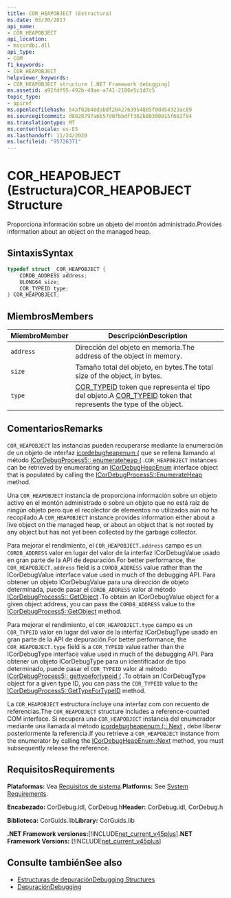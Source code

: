 ```yaml
---
title: COR_HEAPOBJECT (Estructura)
ms.date: 03/30/2017
api_name:
- COR_HEAPOBJECT
api_location:
- mscordbi.dll
api_type:
- COM
f1_keywords:
- COR_HEAPOBJECT
helpviewer_keywords:
- COR_HEAPOBJECT structure [.NET Framework debugging]
ms.assetid: a92fdf95-492b-49ae-a741-2186e5c1d7c5
topic_type:
- apiref
ms.openlocfilehash: 54af02b48dabdf2042763954805f0d454323ac89
ms.sourcegitcommit: d8020797a6657d0fbbdff362b80300815f682f94
ms.translationtype: MT
ms.contentlocale: es-ES
ms.lasthandoff: 11/24/2020
ms.locfileid: "95726371"
---
```

# <a name="cor_heapobject-structure"></a><span data-ttu-id="3b9ae-102">COR_HEAPOBJECT (Estructura)</span><span class="sxs-lookup"><span data-stu-id="3b9ae-102">COR_HEAPOBJECT Structure</span></span>

<span data-ttu-id="3b9ae-103">Proporciona información sobre un objeto del montón administrado.</span><span class="sxs-lookup"><span data-stu-id="3b9ae-103">Provides information about an object on the managed heap.</span></span>  
  
## <a name="syntax"></a><span data-ttu-id="3b9ae-104">Sintaxis</span><span class="sxs-lookup"><span data-stu-id="3b9ae-104">Syntax</span></span>  
  
```cpp  
typedef struct _COR_HEAPOBJECT {  
    CORDB_ADDRESS address;
    ULONG64 size;
    COR_TYPEID type;
} COR_HEAPOBJECT;  
```  
  
## <a name="members"></a><span data-ttu-id="3b9ae-105">Miembros</span><span class="sxs-lookup"><span data-stu-id="3b9ae-105">Members</span></span>  
  
|<span data-ttu-id="3b9ae-106">Miembro</span><span class="sxs-lookup"><span data-stu-id="3b9ae-106">Member</span></span>|<span data-ttu-id="3b9ae-107">Descripción</span><span class="sxs-lookup"><span data-stu-id="3b9ae-107">Description</span></span>|  
|------------|-----------------|  
|`address`|<span data-ttu-id="3b9ae-108">Dirección del objeto en memoria.</span><span class="sxs-lookup"><span data-stu-id="3b9ae-108">The address of the object in memory.</span></span>|  
|`size`|<span data-ttu-id="3b9ae-109">Tamaño total del objeto, en bytes.</span><span class="sxs-lookup"><span data-stu-id="3b9ae-109">The total size of the object, in bytes.</span></span>|  
|`type`|<span data-ttu-id="3b9ae-110">[COR_TYPEID](cor-typeid-structure.md) token que representa el tipo del objeto.</span><span class="sxs-lookup"><span data-stu-id="3b9ae-110">A [COR_TYPEID](cor-typeid-structure.md) token that represents the type of the object.</span></span>|  
  
## <a name="remarks"></a><span data-ttu-id="3b9ae-111">Comentarios</span><span class="sxs-lookup"><span data-stu-id="3b9ae-111">Remarks</span></span>  

 <span data-ttu-id="3b9ae-112">`COR_HEAPOBJECT` las instancias pueden recuperarse mediante la enumeración de un objeto de interfaz [icordebugheapenum (](icordebugheapenum-interface.md) que se rellena llamando al método [ICorDebugProcess5:: enumerateheap (](icordebugprocess5-enumerateheap-method.md) .</span><span class="sxs-lookup"><span data-stu-id="3b9ae-112">`COR_HEAPOBJECT` instances can be retrieved by enumerating an [ICorDebugHeapEnum](icordebugheapenum-interface.md) interface object that is populated by calling the [ICorDebugProcess5::EnumerateHeap](icordebugprocess5-enumerateheap-method.md) method.</span></span>  
  
 <span data-ttu-id="3b9ae-113">Una `COR_HEAPOBJECT` instancia de proporciona información sobre un objeto activo en el montón administrado o sobre un objeto que no está raíz de ningún objeto pero que el recolector de elementos no utilizados aún no ha recopilado.</span><span class="sxs-lookup"><span data-stu-id="3b9ae-113">A `COR_HEAPOBJECT` instance provides information either about a live object on the managed heap, or about an object that is not rooted by any object but has not yet been collected by the garbage collector.</span></span>  
  
 <span data-ttu-id="3b9ae-114">Para mejorar el rendimiento, el `COR_HEAPOBJECT.address` campo es un `CORDB_ADDRESS` valor en lugar del valor de la interfaz ICorDebugValue usado en gran parte de la API de depuración.</span><span class="sxs-lookup"><span data-stu-id="3b9ae-114">For better performance, the `COR_HEAPOBJECT.address` field is a `CORDB_ADDRESS` value rather than the ICorDebugValue interface value used in much of the debugging API.</span></span> <span data-ttu-id="3b9ae-115">Para obtener un objeto ICorDebugValue para una dirección de objeto determinada, puede pasar el `CORDB_ADDRESS` valor al método [ICorDebugProcess5:: GetObject](icordebugprocess5-getobject-method.md) .</span><span class="sxs-lookup"><span data-stu-id="3b9ae-115">To obtain an ICorDebugValue object for a given object address, you can pass the `CORDB_ADDRESS` value to the [ICorDebugProcess5::GetObject](icordebugprocess5-getobject-method.md) method.</span></span>  
  
 <span data-ttu-id="3b9ae-116">Para mejorar el rendimiento, el `COR_HEAPOBJECT.type` campo es un `COR_TYPEID` valor en lugar del valor de la interfaz ICorDebugType usado en gran parte de la API de depuración.</span><span class="sxs-lookup"><span data-stu-id="3b9ae-116">For better performance, the `COR_HEAPOBJECT.type` field is a `COR_TYPEID` value rather than the ICorDebugType interface value used in much of the debugging API.</span></span> <span data-ttu-id="3b9ae-117">Para obtener un objeto ICorDebugType para un identificador de tipo determinado, puede pasar el `COR_TYPEID` valor al método [ICorDebugProcess5:: gettypefortypeid (](icordebugprocess5-gettypefortypeid-method.md) .</span><span class="sxs-lookup"><span data-stu-id="3b9ae-117">To obtain an ICorDebugType object for a given type ID, you can pass the `COR_TYPEID` value to the [ICorDebugProcess5::GetTypeForTypeID](icordebugprocess5-gettypefortypeid-method.md) method.</span></span>  
  
 <span data-ttu-id="3b9ae-118">La `COR_HEAPOBJECT` estructura incluye una interfaz com con recuento de referencias.</span><span class="sxs-lookup"><span data-stu-id="3b9ae-118">The `COR_HEAPOBJECT` structure includes a reference-counted COM interface.</span></span> <span data-ttu-id="3b9ae-119">Si recupera una `COR_HEAPOBJECT` instancia del enumerador mediante una llamada al método [icordebugheapenum (:: Next](icordebugheapenum-next-method.md) , debe liberar posteriormente la referencia.</span><span class="sxs-lookup"><span data-stu-id="3b9ae-119">If you retrieve a `COR_HEAPOBJECT` instance from the enumerator by calling the [ICorDebugHeapEnum::Next](icordebugheapenum-next-method.md) method, you must subsequently release the reference.</span></span>  
  
## <a name="requirements"></a><span data-ttu-id="3b9ae-120">Requisitos</span><span class="sxs-lookup"><span data-stu-id="3b9ae-120">Requirements</span></span>  

 <span data-ttu-id="3b9ae-121">**Plataformas:** Vea [Requisitos de sistema](../../get-started/system-requirements.md).</span><span class="sxs-lookup"><span data-stu-id="3b9ae-121">**Platforms:** See [System Requirements](../../get-started/system-requirements.md).</span></span>  
  
 <span data-ttu-id="3b9ae-122">**Encabezado:** CorDebug.idl, CorDebug.h</span><span class="sxs-lookup"><span data-stu-id="3b9ae-122">**Header:** CorDebug.idl, CorDebug.h</span></span>  
  
 <span data-ttu-id="3b9ae-123">**Biblioteca:** CorGuids.lib</span><span class="sxs-lookup"><span data-stu-id="3b9ae-123">**Library:** CorGuids.lib</span></span>  
  
 <span data-ttu-id="3b9ae-124">**.NET Framework versiones:**[!INCLUDE[net_current_v45plus](../../../../includes/net-current-v45plus-md.md)]</span><span class="sxs-lookup"><span data-stu-id="3b9ae-124">**.NET Framework Versions:** [!INCLUDE[net_current_v45plus](../../../../includes/net-current-v45plus-md.md)]</span></span>  
  
## <a name="see-also"></a><span data-ttu-id="3b9ae-125">Consulte también</span><span class="sxs-lookup"><span data-stu-id="3b9ae-125">See also</span></span>

- [<span data-ttu-id="3b9ae-126">Estructuras de depuración</span><span class="sxs-lookup"><span data-stu-id="3b9ae-126">Debugging Structures</span></span>](debugging-structures.md)
- [<span data-ttu-id="3b9ae-127">Depuración</span><span class="sxs-lookup"><span data-stu-id="3b9ae-127">Debugging</span></span>](index.md)
